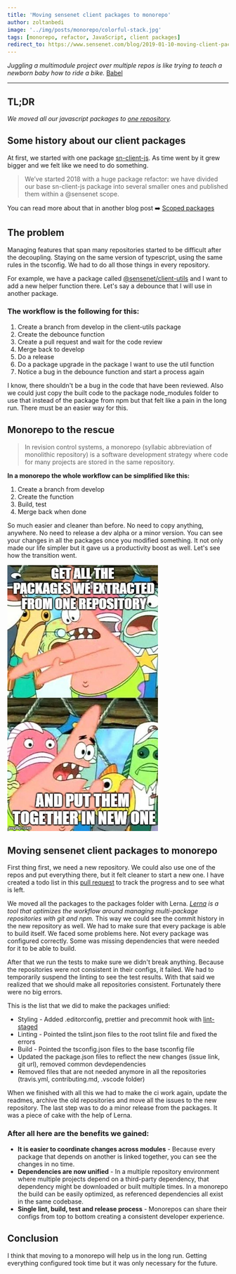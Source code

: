 ```yaml
---
title: 'Moving sensenet client packages to monorepo'
author: zoltanbedi
image: '../img/posts/monorepo/colorful-stack.jpg'
tags: [monorepo, refactor, JavaScript, client packages]
redirect_to: https://www.sensenet.com/blog/2019-01-10-moving-client-packages-to-monorepo
---
```


_Juggling a multimodule project over multiple repos is like trying to teach a newborn baby how to ride a bike._ [Babel](https://github.com/babel/babel/blob/master/doc/design/monorepo.md#why-is-babel-a-monorepo)

---

## TL;DR
*We moved all our javascript packages to [one repository](https://github.com/SenseNet/sn-client).*

## Some history about our client packages

At first, we started with one package [sn-client-js](https://github.com/SenseNet/sn-client-js). As time went by it grew bigger and we felt like we need to do something.

> We’ve started 2018 with a huge package refactor: we have divided our base sn-client-js package into several smaller ones and published them within a @sensenet scope.

You can read more about that in another blog post ➡️ [Scoped packages](/blog/2018/02/21/scoped-packages 'Scoped packages')

## The problem

Managing features that span many repositories started to be difficult after the decoupling. Staying on the same version of typescript, using the same rules in the tsconfig. We had to do all those things in every repository.

For example, we have a package called [@sensenet/client-utils](https://www.npmjs.com/package/@sensenet/client-utils) and I want to add a new helper function there.
Let's say a debounce that I will use in another package.

### The workflow is the following for this:

1.  Create a branch from develop in the client-utils package
2.  Create the debounce function
3.  Create a pull request and wait for the code review
4.  Merge back to develop
5.  Do a release
6.  Do a package upgrade in the package I want to use the util function
7.  Notice a bug in the debounce function and start a process again

I know, there shouldn't be a bug in the code that have been reviewed. Also we could just copy the built code to the package node_modules folder to use that instead of the package from npm but that felt like a pain in the long run. There must be an easier way for this.

## Monorepo to the rescue

> In revision control systems, a monorepo (syllabic abbreviation of monolithic repository) is a software development strategy where code for many projects are stored in the same repository.

**In a monorepo the whole workflow can be simplified like this:**

1.  Create a branch from develop
2.  Create the function
3.  Build, test
4.  Merge back when done

So much easier and cleaner than before. No need to copy anything, anywhere. No need to release a dev alpha or a minor version. You can see your changes in all the packages once you modified something. It not only made our life simpler but it gave us a productivity boost as well. Let's see how the transition went.

![Patrick](/img/posts/monorepo/patrick-meme.jpg 'Get all the packages we extracted from one repository and put them together in a new one')

## Moving sensenet client packages to monorepo

First thing first, we need a new repository. We could also use one of the repos and put everything there, but it felt cleaner to start a new one. I have created a todo list in this [pull request](https://github.com/SenseNet/sn-client/pull/1) to track the progress and to see what is left. 

We moved all the packages to the packages folder with Lerna. _[Lerna](https://lernajs.io/) is a tool that optimizes the workflow around managing multi-package repositories with git and npm._ This way we could see the commit history in the new repository as well. We had to make sure that every package is able to build itself. We faced some problems here. Not every package was configured correctly. Some was missing dependencies that were needed for it to be able to build.

After that we run the tests to make sure we didn't break anything. Because the repositories were not consistent in their configs, it failed. We had to temporarily suspend the linting to see the test results. With that said we realized that we should make all repositories consistent. Fortunately there were no big errors.

This is the list that we did to make the packages unified:
  - Styling - Added .editorconfig, prettier and precommit hook with [lint-staged](https://github.com/okonet/lint-staged)
  - Linting - Pointed the tslint.json files to the root tslint file and fixed the errors
  - Build - Pointed the tsconfig.json files to the base tsconfig file
  - Updated the package.json files to reflect the new changes (issue link, git url), removed common devdependencies
  - Removed files that are not needed anymore in all the repositories (travis.yml, contributing.md, .vscode folder)

When we finished with all this we had to make the ci work again, update the readmes, archive the old repositories and move all the issues to the new repository. The last step was to do a minor release from the packages. It was a piece of cake with the help of Lerna.

### After all here are the benefits we gained:

- **It is easier to coordinate changes across modules** - Because every package that depends on another is linked together, you can see the changes in no time.
- **Dependencies are now unified** - In a multiple repository environment where multiple projects depend on a third-party dependency, that dependency might be downloaded or built multiple times. In a monorepo the build can be easily optimized, as referenced dependencies all exist in the same codebase.
- **Single lint, build, test and release process** - Monorepos can share their configs from top to bottom creating a consistent developer experience.

## Conclusion

I think that moving to a monorepo will help us in the long run. Getting everything configured took time but it was only necessary for the future.
